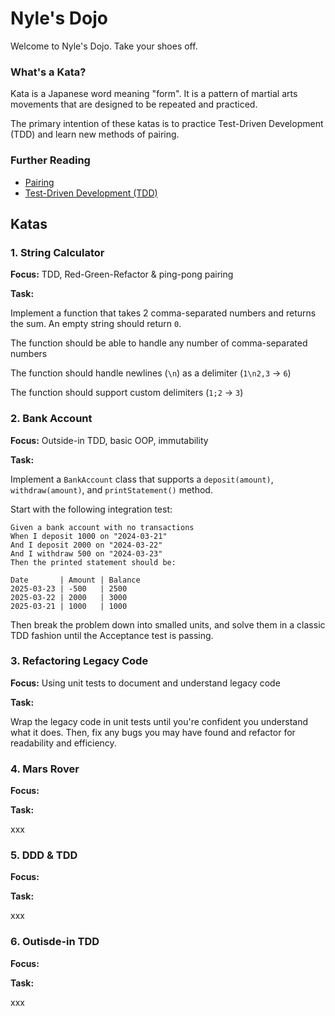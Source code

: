 # Nyle's Dojo

Welcome to Nyle's Dojo. Take your shoes off.

### What's a Kata?

Kata is a Japanese word meaning "form". It is a pattern of martial arts movements that are designed to be repeated and practiced.

The primary intention of these katas is to practice Test-Driven Development (TDD) and learn new methods of pairing.

### Further Reading

* [Pairing](./docs/PAIRING.md)
* [Test-Driven Development (TDD)](./docs/TDD.md)

## Katas

### 1. String Calculator

**Focus:** TDD, Red-Green-Refactor & ping-pong pairing

**Task:**

Implement a function that takes 2 comma-separated numbers and returns the sum. An empty string should return `0`.

The function should be able to handle any number of comma-separated numbers

The function should handle newlines (`\n`) as a delimiter (`1\n2,3` → `6`)

The function should support custom delimiters (`1;2` → `3`)

### 2. Bank Account

**Focus:** Outside-in TDD, basic OOP, immutability

**Task:**

Implement a `BankAccount` class that supports a `deposit(amount)`, `withdraw(amount)`, and `printStatement()` method.

Start with the following integration test:

```
Given a bank account with no transactions
When I deposit 1000 on "2024-03-21"
And I deposit 2000 on "2024-03-22"
And I withdraw 500 on "2024-03-23"
Then the printed statement should be:

Date       | Amount | Balance
2025-03-23 | -500   | 2500
2025-03-22 | 2000   | 3000
2025-03-21 | 1000   | 1000
```

Then break the problem down into smalled units, and solve them in a classic TDD fashion until the Acceptance test is passing.

### 3. Refactoring Legacy Code

**Focus:** Using unit tests to document and understand legacy code

**Task:**

Wrap the legacy code in unit tests until you're confident you understand what it does. Then, fix any bugs you may have found and refactor for readability and efficiency.

### 4. Mars Rover

**Focus:** 

**Task:**

xxx

### 5. DDD & TDD

**Focus:** 

**Task:**

xxx

### 6. Outisde-in TDD

**Focus:** 

**Task:**

xxx
